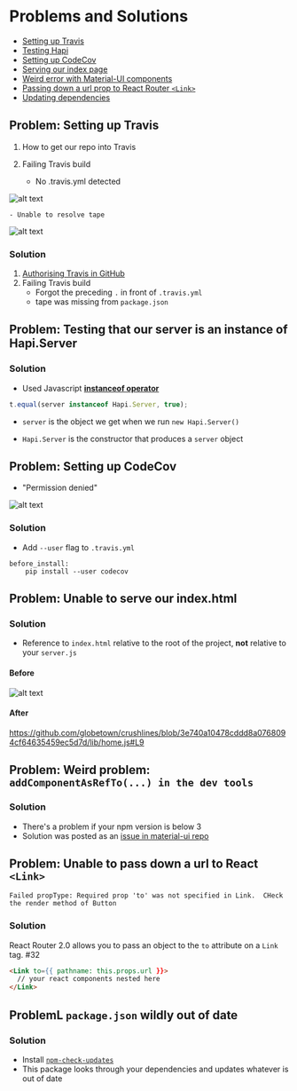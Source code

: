 # Problems and Solutions

* [Setting up Travis](#travis)
* [Testing Hapi](#hapi)
* [Setting up CodeCov](#codecov)
* [Serving our index page](#index)
* [Weird error with Material-UI components](#material-ui)
* [Passing down a url prop to React Router `<Link>`](#react-router-link)
* [Updating dependencies](#update-dependencies)

## <a name="travis"><a> Problem: **Setting up Travis**
1. How to get our repo into Travis

2. Failing Travis build
    - No .travis.yml detected

![alt text](https://files.gitter.im/heron2014/Y56k/travis_error.png)

    - Unable to resolve tape

![alt text](https://files.gitter.im/heron2014/rsoG/tape_travis_issue.png)

### Solution
1. [Authorising Travis in GitHub](https://github.com/globetown/crushlines/issues/5#issuecomment-172203106)
2. Failing Travis build
    - Forgot the preceding `.` in front of `.travis.yml`
    - tape was missing from `package.json`

## <a name="hapi"></a> Problem: **Testing that our server is an instance of Hapi.Server**
### Solution
* Used Javascript [__instanceof operator__](https://developer.mozilla.org/en-US/docs/Web/JavaScript/Reference/Operators/instanceof)

```js
t.equal(server instanceof Hapi.Server, true);
```
* `server` is the object we get when we run `new Hapi.Server()`

* `Hapi.Server` is the constructor that produces a `server` object

## <a name="codecov"></a> Problem: **Setting up CodeCov**
* "Permission denied"

![alt text](https://files.gitter.im/heron2014/IQWi/coverage_travis.png)

### Solution
* Add `--user` flag to `.travis.yml`
```
before_install:
    pip install --user codecov
```

## <a name="index"><a> Problem: **Unable to serve our index.html**

### Solution
* Reference to `index.html` relative to the root of the project, **not** relative to your `server.js`

#### Before
![alt text](https://files.gitter.im/heron2014/cdLu/error-path.png)

#### After
https://github.com/globetown/crushlines/blob/3e740a10478cddd8a0768094cf64635459ec5d7d/lib/home.js#L9


## <a name="material-ui"><a> Problem: **Weird problem: `addComponentAsRefTo(...) in the dev tools`**

### Solution
* There's a problem if your npm version is below 3
* Solution was posted as an [issue in material-ui repo](https://github.com/callemall/material-ui#3001)

## <a name="react-router-link"><a> Problem: **Unable to pass down a url to React `<Link>`**

```
Failed propType: Required prop 'to' was not specified in Link.  CHeck the render method of Button
```

### Solution

React Router 2.0 allows you to pass an object to the `to` attribute on a `Link` tag.  #32

```html
<Link to={{ pathname: this.props.url }}>
  // your react components nested here
</Link>
```

## <a name="update-dependencies"><a> ProblemL **`package.json` wildly out of date**

### Solution
* Install [`npm-check-updates`](https://www.npmjs.com/package/npm-check-updates)
* This package looks through your dependencies and updates whatever is out of date

